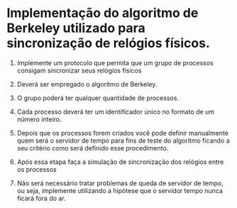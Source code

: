 # Implementação do algoritmo de Berkeley utilizado para sincronização de relógios físicos.

1) Implemente um protocolo que permita que um grupo de processos consigam sincronizar seus relógios físicos

2) Deverá ser empregado o algoritmo de Berkeley.

3) O grupo poderá ter qualquer quantidade de processos.

4) Cada processo deverá ter um identificador único no formato de um número inteiro.

5)  Depois que os processos forem criados você pode definir manualmente quem será o servidor de tempo para fins de teste do algoritmo ficando a seu critério como será definido esse procedimento.

6) Após essa etapa faça a simulação de sincronização dos relógios entre os processos

7) Não será necessário tratar problemas de queda de servidor de tempo, ou seja, implemente utilizando a hipótese que o servidor tempo nunca ficará fora do ar.